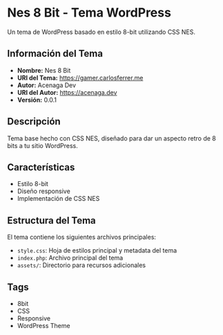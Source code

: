 # Nes 8 Bit - Tema WordPress

Un tema de WordPress basado en estilo 8-bit utilizando CSS NES.

## Información del Tema

- **Nombre:** Nes 8 Bit
- **URI del Tema:** https://gamer.carlosferrer.me
- **Autor:** Acenaga Dev
- **URI del Autor:** https://acenaga.dev
- **Versión:** 0.0.1

## Descripción

Tema base hecho con CSS NES, diseñado para dar un aspecto retro de 8 bits a tu sitio WordPress.

## Características

- Estilo 8-bit
- Diseño responsive
- Implementación de CSS NES

## Estructura del Tema

El tema contiene los siguientes archivos principales:
- `style.css`: Hoja de estilos principal y metadata del tema
- `index.php`: Archivo principal del tema
- `assets/`: Directorio para recursos adicionales

## Tags

- 8bit
- CSS
- Responsive
- WordPress Theme
